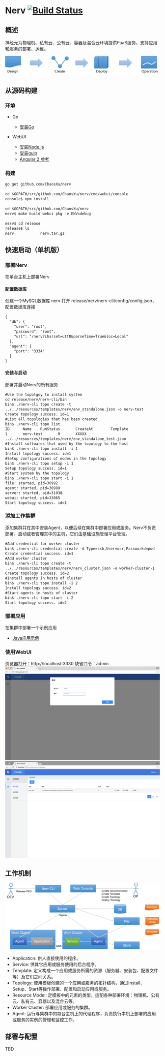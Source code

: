 # Nerv  [![Build Status](https://travis-ci.org/ChaosXu/nerv.svg?branch=master)](https://travis-ci.org/ChaosXu/nerv)

## 概述

神经元为物理机、私有云、公有云、容器及混合云环境提供PaaS服务，支持应用和服务的部署、运维。

![user_flow](/docs/img/use_flow.png)

## 从源码构建

### 环境

* Go

  * [安装Go](https://golang.org/doc/install)

* WebUI

  * [安装Node.js](https://nodejs.org/zh-cn)
  * [安装gulp](http://gulpjs.com)
  * [Angular 2 参考](https://www.angular.cn/docs/ts/latest)

### 构建

```shell
go get github.com/ChaosXu/nerv

cd $GOPATH/src/github.com/ChaosXu/nerv/cmd/webui/console
console$ npm install

cd $GOPATH/src/github.com/ChaosXu/nerv
nerv$ make build webui pkg -e ENV=debug

nerv$ cd release
release$ ls
nerv            nerv.tar.gz
```

## 快速启动（单机版）

### 部署Nerv

在单台主机上部署Nerv

#### 配置数据库

创建一个MySQL数据库 nerv
打开 release/nerv/nerv-cli/config/config.json，配置数据库连接

```shell
{
  "db": {
    "user": "root",
    "password": "root",
    "url": "/nerv?charset=utf8&parseTime=True&loc=Local"
  },
  "agent": {
    "port": "3334"
  }
}
```

#### 安装与启动

部署并启动Nerv的所有服务

```shell
#Use the topolgoy to install system
cd release/nerv/nerv-cli/bin
bin$ ./nerv-cli topo create -t ../../resources/templates/nerv/env_standalone.json -o nerv-test
Create topology success. id=1
#List all topologies that has been created
bin$ ./nerv-cli topo list
ID      Name    RunStatus       CreateAt        Template
1       nerv-test       0       XXXXX           ../../resources/templates/nerv/env_standalone_test.json
#Install softwares that used by the topology to the host
bin$ ./nerv-cli topo install -i 1
Install topology success. id=1
#Setup configurations of nodes in the topology
bin$ ./nerv-cli topo setup -i 1
Setup topology success. id=1
#Start system by the topology
bin$ ./nerv-cli topo start -i 1
file: started, pid=30992
agent: started, pid=30988
server: started, pid=31038
webui: started, pid=33065
Start topology success. id=1
```

### 添加工作集群

添加集群并在其中安装Agent，以便后续在集群中部署应用或服务。Nerv不负责部署、启动或者管理其中的主机，它们由基础设施管理平台管理。

```shell
#Add credential for worker cluster
bin$ ./nerv-cli credential create -d Type=ssh,User=usr,Passworkd=pwd
Create credential success. id=1
#Add worker cluster
bin$ ./nerv-cli topo create -t ../../resources/templates/nerv/nerv_cluster.json -o worker-cluster-1
Create topology success. id=2
#Install agents in hosts of cluster
bin$ ./nerv-cli topo install -i 2
Install topology success. id=2
#Start agents in hosts of cluster
bin$ ./nerv-cli topo start -i 2
Start topology success. id=2
```

### 部署应用

在集群中部署一个示例应用

* [Java应用示例](https://github.com/ChaosXu/nerv-app-java)

### 使用WebUI

浏览器打开：http://localhost:3330
缺省口令：admin
![webui_login](/docs/img/webui_login.png)
![topology_list](/docs/img/topology_list.png)

## 工作机制

![concept](/docs/img/concept.png)

* Application: 供人直接使用的程序。
* Service: 供其它应用或服务使用的后台程序。
* Template: 定义构成一个应用或服务所需的资源（服务器、安装包、配置文件等）及它们之间关系。
* Topology: 使用模板创建的一个应用或服务的拓扑结构，通过Install、Setup、Start等操作部署、配置和启动应用或服务。
* Resource Model: 定模板中的元素的类型，适配各种部署环境：物理机、公有云、私有云、容器以及混合云等。
* Worker Cluster: 部署应用或服务的集群。
* Agent: 运行与集群中的每台主机上的代理程序，负责执行本机上部署的应用或服务的实例的管理和监控工作。

## 部署与配置

TBD

